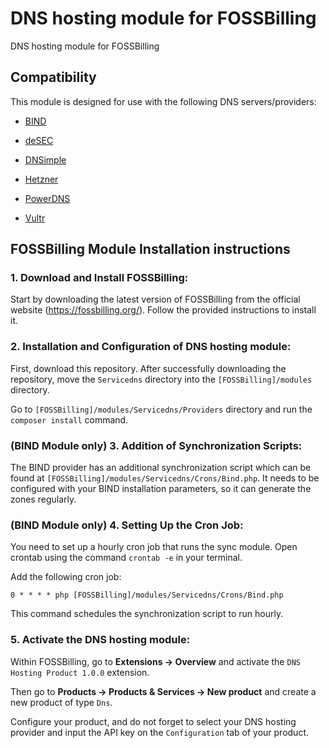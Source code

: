 # DNS hosting module for FOSSBilling
DNS hosting module for FOSSBilling

## Compatibility

This module is designed for use with the following DNS servers/providers:

- [BIND](https://www.isc.org/bind/)

- [deSEC](https://desec.io/)

- [DNSimple](https://dnsimple.com/)

- [Hetzner](https://www.hetzner.com/)

- [PowerDNS](https://www.powerdns.com/)

- [Vultr](https://www.vultr.com/)

## FOSSBilling Module Installation instructions

### 1. Download and Install FOSSBilling:

Start by downloading the latest version of FOSSBilling from the official website (https://fossbilling.org/). Follow the provided instructions to install it.

### 2. Installation and Configuration of DNS hosting module:

First, download this repository. After successfully downloading the repository, move the `Servicedns` directory into the `[FOSSBilling]/modules` directory.

Go to `[FOSSBilling]/modules/Servicedns/Providers` directory and run the `composer install` command.

### (BIND Module only) 3. Addition of Synchronization Scripts:

The BIND provider has an additional synchronization script which can be found at `[FOSSBilling]/modules/Servicedns/Crons/Bind.php`. It needs to be configured with your BIND installation parameters, so it can generate the zones regularly.

### (BIND Module only) 4. Setting Up the Cron Job:

You need to set up a hourly cron job that runs the sync module. Open crontab using the command `crontab -e` in your terminal.

Add the following cron job:

`0 * * * * php [FOSSBilling]/modules/Servicedns/Crons/Bind.php`

This command schedules the synchronization script to run hourly.

### 5. Activate the DNS hosting module:

Within FOSSBilling, go to **Extensions -> Overview** and activate the `DNS Hosting Product 1.0.0` extension.

Then go to **Products -> Products & Services -> New product** and create a new product of type `Dns`.

Configure your product, and do not forget to select your DNS hosting provider and input the API key on the `Configuration` tab of your product.